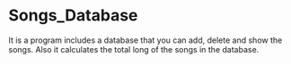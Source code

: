 # Songs_Database
It is a program includes a database that you can add, delete and show the songs. Also it calculates the total long of the songs in the database. 
